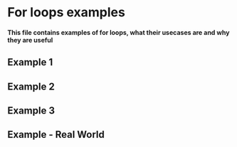 # For loops examples
#### This file contains examples of for loops, what their usecases are and why they are useful

## Example 1

## Example 2

## Example 3

## Example - Real World
